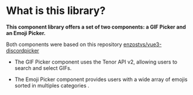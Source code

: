 # What is this library?

<strong>This component library offers a set of two components: a GIF Picker and an Emoji Picker.</strong>

Both components were based on this repository [enzostvs/vue3-discordpicker](https://github.com/enzostvs/vue3-discordpicker)

- The GIF Picker component uses the Tenor API v2, allowing users to search and select GIFs. 

- The Emoji Picker component provides users with a wide array of emojis sorted in multiples categories . 


